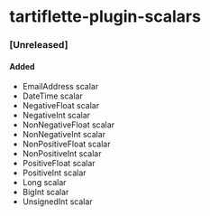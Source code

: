 # tartiflette-plugin-scalars

### [Unreleased]

#### Added

* EmailAddress scalar
* DateTime scalar
* NegativeFloat scalar
* NegativeInt scalar
* NonNegativeFloat scalar
* NonNegativeInt scalar
* NonPositiveFloat scalar
* NonPositiveInt scalar
* PositiveFloat scalar
* PositiveInt scalar
* Long scalar
* BigInt scalar
* UnsignedInt scalar